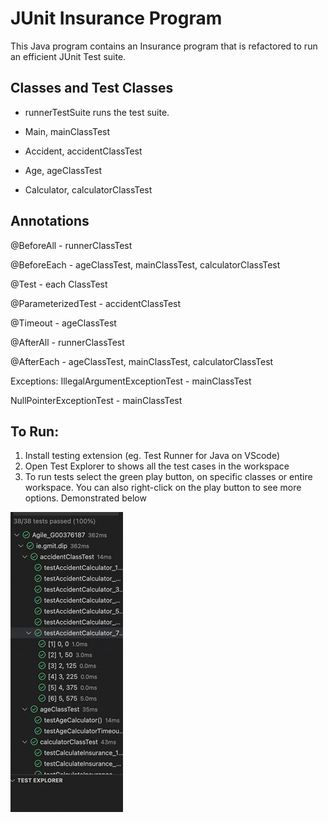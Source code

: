 # JUnit Insurance Program

This Java program contains an Insurance program that is refactored to run an efficient JUnit Test suite.

## Classes and Test Classes

* runnerTestSuite runs the test suite.

* Main, mainClassTest

* Accident, accidentClassTest

* Age, ageClassTest

* Calculator, calculatorClassTest


## Annotations

@BeforeAll - runnerClassTest

@BeforeEach - ageClassTest, mainClassTest, calculatorClassTest		

@Test - each ClassTest

@ParameterizedTest - accidentClassTest

@Timeout - ageClassTest 

@AfterAll - runnerClassTest

@AfterEach - ageClassTest, mainClassTest, calculatorClassTest 

Exceptions:
IllegalArgumentExceptionTest - mainClassTest

NullPointerExceptionTest - mainClassTest

## To Run:
1. Install testing extension (eg. Test Runner for Java on VScode)
2. Open Test Explorer to shows all the test cases in the workspace
3. To run tests select the green play button, on specific classes or entire workspace. You can also right-click on the play button to see more options. Demonstrated below

  ![alt text](https://github.com/sandrarawat/junit-test-java/blob/main/testsuite.gif "Logo Title Text 1")



